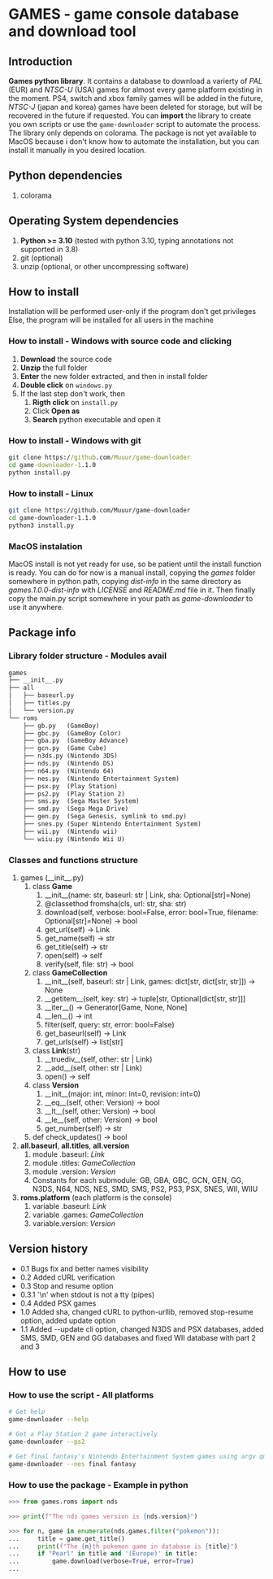 # GAMES - game console database and download tool

## Introduction

__Games python library__. It contains a database to download a varierty of _PAL_ (EUR)
and _NTSC-U_ (USA) games for almost every game platform existing in the moment.
PS4, switch and xbox family games will be added in the future, _NTSC-J_ (japan
and korea) games have been deleted for storage, but will be recovered in the
future if requested.
You can __import__ the library to create you own scripts or use the `game-downloader`
script to automate the process. The library only depends on colorama.
The package is not yet available to MacOS because i don't know how to automate the
installation, but you can install it manually in you desired location.

## Python dependencies
1. colorama

## Operating System dependencies
1. __Python >= 3.10__ (tested with python 3.10, typing annotations not supported in 3.8)
2. git (optional)
3. unzip (optional, or other uncompressing software)

## How to install

Installation will be performed user-only if the program don't get privileges
Else, the program will be installed for all users in the machine

### How to install - Windows with source code and clicking
1. __Download__ the source code
2. __Unzip__ the full folder
3. __Enter__ the new folder extracted, and then in install folder
4. __Double click__ on `windows.py`
5. If the last step don't work, then
	1. __Rigth click__ on `install.py`
	2. Click __Open as__
	3. __Search__ python executable and open it

### How to install - Windows with git
```cmd
git clone https://github.com/Muuur/game-downloader
cd game-downloader-1.1.0
python install.py
```

### How to install - Linux
```bash
git clone https://github.com/Muuur/game-downloader
cd game-downloader-1.1.0
python3 install.py
```

### MacOS instalation
MacOS install is not yet ready for use, so be patient until the install function is
ready. You can do for now is a manual install, copying the _games_ folder somewhere
in python path, copying _dist-info_ in the same directory as _games.1.0.0-dist-info_
with _LICENSE_ and _README.md_ file in it. Then finally copy the main.py script
somewhere in your path as _game-downloader_ to use it anywhere.

## Package info

### Library folder structure - Modules avail
```md
games
├── __init__.py
├── all
│	├── baseurl.py
│	├── titles.py
│	└── version.py
└── roms
    ├── gb.py	(GameBoy)
    ├── gbc.py	(GameBoy Color)
    ├── gba.py	(GameBoy Advance)
    ├── gcn.py	(Game Cube)
    ├── n3ds.py	(Nintendo 3DS)
    ├── nds.py	(Nintendo DS)
    ├── n64.py	(Nintendo 64)
    ├── nes.py	(Nintendo Entertainment System)
    ├── psx.py	(Play Station)
    ├── ps2.py	(Play Station 2)
    ├── sms.py	(Sega Master System)
    ├── smd.py	(Sega Mega Drive)
    ├── gen.py	(Sega Genesis, symlink to smd.py)
    ├── snes.py	(Super Nintendo Entertainment System)
    ├── wii.py	(Nintendo wii)
    └── wiiu.py	(Nintendo Wii U)
```

### Classes and functions structure
1. games (\_\_init\_\_.py)
	1. class __Game__
		1. \_\_init\_\_(name: str, baseurl: str | Link, sha: Optional[str]=None)
		2. @classethod fromsha(cls, url: str, sha: str)
		3. download(self, verbose: bool=False, error: bool=True, filename: Optional[str]=None) -> bool
		4. get_url(self) -> Link
		5. get_name(self) -> str
		6. get_title(self) -> str
		7. open(self) -> self
		8. verify(self, file: str) -> bool
	2. class __GameCollection__
		1. \_\_init\_\_(self, baseurl: str | Link, games: dict[str, dict[str, str]]) -> None
		2. \_\_getitem\_\_(self, key: str) -> tuple[str, Optional[dict[str, str]]]
		3. \_\_iter\_\_() -> Generator[Game, None, None]
		4. \_\_len\_\_() -> int
		5. filter(self, query: str, error: bool=False)
		6. get_baseurl(self) -> Link
		7. get_urls(self) -> list[str]
	3. class __Link__(str)
		1. \_\_truediv\_\_(self, other: str | Link)
		2. \_\_add\_\_(self, other: str | Link)
		3. open() -> self
	4. class __Version__
		1. \_\_init\_\_(major: int, minor: int=0, revision: int=0)
		2. \_\_eq\_\_(self, other: Version) -> bool
		3. \_\_lt\_\_(self, other: Version) -> bool
		4. \_\_le\_\_(self, other: Version) -> bool
		5. get_number(self) -> str
	5. def check_updates() -> bool
2. __all.baseurl__, __all.titles__, __all.version__
	1. module .baseurl: _Link_
	2. module .titles:  _GameCollection_
	3. module .version: _Version_
	4. Constants for each submodule: GB, GBA, GBC, GCN, GEN, GG, N3DS, N64, NDS, NES, SMD, SMS, PS2, PS3, PSX, SNES, WII, WIIU
3. __roms.platform__ (each platform is the console)
	1. variable .baseurl: _Link_
	2. variable .games:   _GameCollection_
	3. variable.version: _Version_

## Version history

- 0.1   Bugs fix and better names visibility
- 0.2   Added cURL verification
- 0.3   Stop and resume option
- 0.3.1 '\n' when stdout is not a tty (pipes)
- 0.4   Added PSX games
- 1.0   Added sha, changed cURL to python-urllib, removed stop-resume option, added update option
- 1.1   Added --update cli option, changed N3DS and PSX databases, added SMS, SMD, GEN and GG databases and fixed WII database with part 2 and 3

## How to use

### How to use the script - All platforms
```bash
# Get help
game-downloader --help

# Get a Play Station 2 game interactively
game-downloader --ps2

# Get final fantasy's Nintendo Entertainment System games using argv query string (quotes not needed)
game-downloader --nes final fantasy
```

### How to use the package - Example in python
```python
>>> from games.roms import nds

>>> print(f"The nds games version is {nds.version}")

>>> for n, game in enumerate(nds.games.filter("pokemon")):
... 	title = game.get_title()
... 	print(f"The {n}th pokemon game in database is {title}")
... 	if "Pearl" in title and '(Europe)' in title:
... 		game.download(verbose=True, error=True)
...
```
